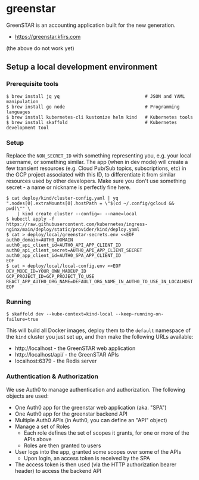 # greenstar

GreenSTAR is an accounting application built for the new generation.

- https://greenstar.kfirs.com

(the above do not work yet)

## Setup a local development environment

### Prerequisite tools

```shell
$ brew install jq yq                                # JSON and YAML manipulation
$ brew install go node                              # Programming languages 
$ brew install kubernetes-cli kustomize helm kind   # Kubernetes tools
$ brew install skaffold                             # Kubernetes development tool
```

### Setup

Replace the `NON_SECRET_ID` with something representing you, e.g. your local username, or something similar. The app
(when in dev mode) will create a few transient resources (e.g. Cloud Pub/Sub topics, subscriptions, etc) in the GCP
project associated with this ID, to differentiate it from similar resources used by other developers. Make sure you
don't use something secret - a name or nickname is perfectly fine here.

```shell
$ cat deploy/kind/cluster-config.yaml | yq ".nodes[0].extraMounts[0].hostPath = \"$(cd ~/.config/gcloud && pwd)\"" \
    | kind create cluster --config=- --name=local
$ kubectl apply -f https://raw.githubusercontent.com/kubernetes/ingress-nginx/main/deploy/static/provider/kind/deploy.yaml
$ cat > deploy/local/greenstar-secrets.env <<EOF
auth0_domain=AUTH0_DOMAIN
auth0_api_client_id=AUTH0_API_APP_CLIENT_ID
auth0_api_client_secret=AUTH0_API_APP_CLIENT_SECRET
auth0_app_client_id=AUTH0_SPA_APP_CLIENT_ID
EOF
$ cat > deploy/local/local-config.env <<EOF
DEV_MODE_ID=YOUR_OWN_MADEUP_ID
GCP_PROJECT_ID=GCP_PROJECT_TO_USE
REACT_APP_AUTH0_ORG_NAME=DEFAULT_ORG_NAME_IN_AUTH0_TO_USE_IN_LOCALHOST
EOF
```

### Running

```shell
$ skaffold dev --kube-context=kind-local --keep-running-on-failure=true
```

This will build all Docker images, deploy them to the `default` namespace of the `kind` cluster you just set up, and
then make the following URLs available:

- http://localhost - the GreenSTAR web application
- http://localhost/api/ - the GreenSTAR APIs
- localhost:6379 - the Redis server

### Authentication & Authorization

We use Auth0 to manage authentication and authorization. The following objects are used:

- One Auth0 app for the greenstar web application (aka. "SPA")
- One Auth0 app for the greenstar backend API
- Multiple Auth0 APIs (in Auth0, you can define an "API" object)
- Manage a set of Roles
  - Each role defines the set of scopes it grants, for one or more of the APIs above
  - Roles are then granted to users
- User logs into the app, granted some scopes over some of the APIs
  - Upon login, an access token is received by the SPA
- The access token is then used (via the HTTP authorization bearer header) to access the backend API
